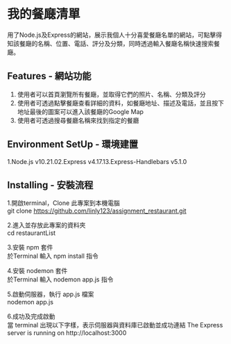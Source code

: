 我的餐廰清單
====
用了Node.js及Express的網站，展示我個人十分喜愛餐廰名單的網站，可點擊得知該餐廰的名稱、位置、電話、評分及分類，同時透過輸入餐廰名稱快速搜索餐廰。

Features - 網站功能
----
1. 使用者可以首頁瀏覽所有餐廰，並取得它們的照片、名稱、分類及評分
2. 使用者可透過點擊餐廰查看詳細的資料，如餐廰地址、描述及電話，並且按下地址最後的圖案可以進入該餐廰的Google Map
3. 使用者可透過搜尋餐廳名稱來找到指定的餐廳

Environment SetUp - 環境建置
----
1.Node.js v10.21.02.Express v4.17.13.Express-Handlebars v5.1.0

Installing - 安裝流程
----
1.開啟terminal，Clone 此專案到本機電腦<br>
git clone 	https://github.com/linly123/assignment_restaurant.git
  
2.進入並存放此專案的資料夾<br>
cd restaurantList
  
3.安裝 npm 套件<br>
於Terminal 輸入 npm install 指令

4.安裝 nodemon 套件<br>
於Terminal 輸入 nodemon app.js 指令

5.啟動伺服器，執行 app.js 檔案<br>
nodemon app.js

6.成功及完成啟動<br>
當 terminal 出現以下字樣，表示伺服器與資料庫已啟動並成功連結
The Express server is running on http://localhost:3000
